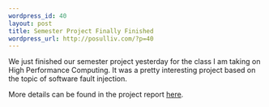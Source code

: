 ```yaml
--- 
wordpress_id: 40
layout: post
title: Semester Project Finally Finished
wordpress_url: http://posulliv.com/?p=40
---
```

We just finished our semester project yesterday for the class I am taking on High Performance Computing. It was a pretty interesting project based on the topic of software fault injection.

More details can be found in the project report <a href="http://www.ece.umd.edu/%7Eposulliv/714_fault_injection_writeup_final.pdf">here</a>.
